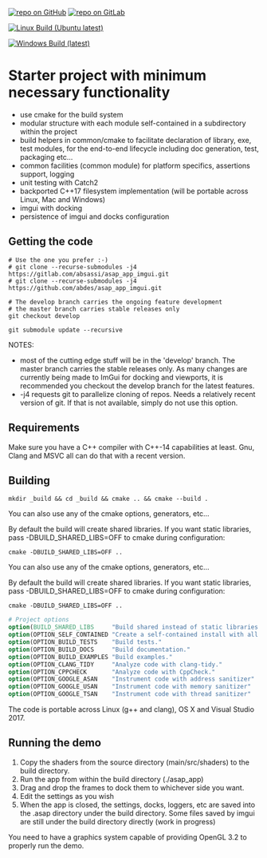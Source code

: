 [![repo on GitHub](https://img.shields.io/badge/repo-GitHub-brightgreen.svg)](https://github.com/abdes/asap_app_imgui)
[![repo on GitLab](https://img.shields.io/badge/repo-GitLab-brightgreen.svg)](https://gitlab.com/absassi/asap_app_imgui)

[![Linux Build (Ubuntu latest)](https://github.com/abdes/asap_app_imgui/actions/workflows/linux-build.yml/badge.svg?branch=develop)](https://github.com/abdes/asap_app_imgui/actions/workflows/linux-build.yml)

[![Windows Build (latest)](https://github.com/abdes/asap_app_imgui/actions/workflows/windows-build.yml/badge.svg?branch=develop)](https://github.com/abdes/asap_app_imgui/actions/workflows/windows-build.yml)

# Starter project with minimum necessary functionality

- use cmake for the build system
- modular structure with each module self-contained in a subdirectory within
  the project
- build helpers in common/cmake to facilitate declaration of library, exe,
  test modules, for the end-to-end lifecycle including doc generation, test,
  packaging etc...
- common facilities (common module) for platform specifics, assertions
  support, logging
- unit testing with Catch2
- backported C++17 filesystem implementation (will be portable across Linux, Mac
  and Windows)
- imgui with docking
- persistence of imgui and docks configuration

## Getting the code

```shell
# Use the one you prefer :-)
# git clone --recurse-submodules -j4 https://gitlab.com/absassi/asap_app_imgui.git
# git clone --recurse-submodules -j4 https://github.com/abdes/asap_app_imgui.git

# The develop branch carries the ongoing feature development
# the master branch carries stable releases only
git checkout develop

git submodule update --recursive
```

NOTES:

- most of the cutting edge stuff will be in the 'develop' branch. The master branch
  carries the stable releases only. As many changes are currently being made to ImGui
  for docking and viewports, it is recommended you checkout the develop branch for
  the latest features.
- -j4 requests git to parallelize cloning of repos. Needs a relatively recent version
  of git. If that is not available, simply do not use this option.

## Requirements

Make sure you have a C++ compiler with C++-14 capabilities at least. Gnu, Clang and MSVC
all can do that with a recent version.

## Building

```shell
mkdir _build && cd _build && cmake .. && cmake --build .
```

You can also use any of the cmake options, generators, etc...

By default the build will create shared libraries. If you want static libraries, pass
-DBUILD_SHARED_LIBS=OFF to cmake during configuration:

```shell
cmake -DBUILD_SHARED_LIBS=OFF ..
```

You can also use any of the cmake options, generators, etc...

By default the build will create shared libraries. If you want static libraries, pass
-DBUILD_SHARED_LIBS=OFF to cmake during configuration:

```shell
cmake -DBUILD_SHARED_LIBS=OFF ..
```

```cmake
# Project options
option(BUILD_SHARED_LIBS     "Build shared instead of static libraries."              ON)
option(OPTION_SELF_CONTAINED "Create a self-contained install with all dependencies." OFF)
option(OPTION_BUILD_TESTS    "Build tests."                                           ON)
option(OPTION_BUILD_DOCS     "Build documentation."                                   OFF)
option(OPTION_BUILD_EXAMPLES "Build examples."                                        OFF)
option(OPTION_CLANG_TIDY     "Analyze code with clang-tidy."                          OFF)
option(OPTION_CPPCHECK       "Analyze code with CppCheck."                            OFF)
option(OPTION_GOOGLE_ASAN    "Instrument code with address sanitizer"                 OFF)
option(OPTION_GOOGLE_USAN    "Instrument code with memory sanitizer"                  OFF)
option(OPTION_GOOGLE_TSAN    "Instrument code with thread sanitizer"                  OFF)
```

The code is portable across Linux (g++ and clang), OS X and Visual Studio 2017.

## Running the demo

1. Copy the shaders from the source directory (main/src/shaders) to the build
   directory.
2. Run the app from within the build directory (./asap_app)
3. Drag and drop the frames to dock them to whichever side you want.
4. Edit the settings as you wish
5. When the app is closed, the settings, docks, loggers, etc are saved into
   the .asap directory under the build directory. Some files saved by imgui
   are still under the build directory directly (work in progress)

You need to have a graphics system capable of providing OpenGL 3.2 to properly run the
demo.

